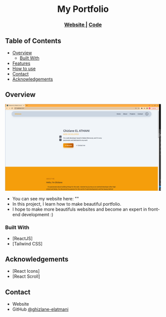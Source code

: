 <!-- Please update value in the {}  -->

<h1 align="center">My Portfolio</h1>

<div align="center">
  <h3>
    <a href="">
      Website
    </a>
    <span> | </span>
    <a href="https://github.com/ghizlane-elatmani/Portfolio">
      Code
    </a>
    
  </h3>
</div>

<!-- TABLE OF CONTENTS -->

## Table of Contents

- [Overview](#overview)
  - [Built With](#built-with)
- [Features](#features)
- [How to use](#how-to-use)
- [Contact](#contact)
- [Acknowledgements](#acknowledgements)

<!-- OVERVIEW -->

## Overview

![My Image](src/assets/overview.png)

- You can see my website here: ""
- In this project, I learn how to make beautiful portfolio.
- I hope to make more beautifuls websites and become an expert in front-end developmemt :)

### Built With

- [ReactJS]
- [Tailwind CSS]

## Acknowledgements

<!-- This section should list any articles or add-ons/plugins that helps you to complete the project. This is optional but it will help you in the future. For example: -->

- [React Icons]
- [React Scroll]

## Contact

- Website []()
- GitHub [@ghizlane-elatmani](https://github.com/ghizlane-elatmani)
